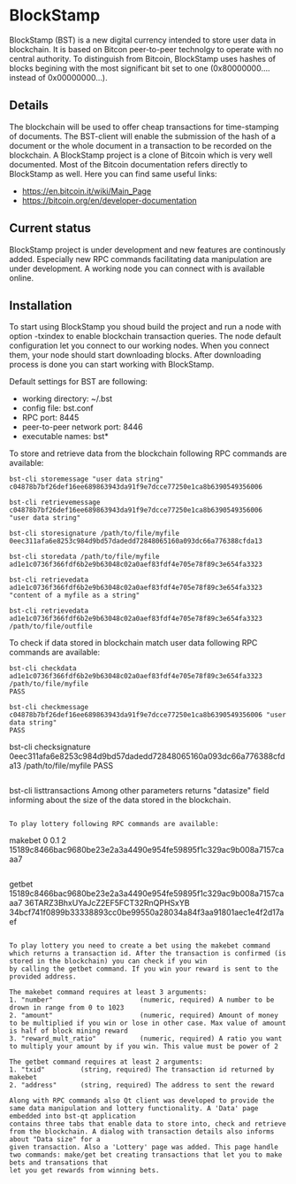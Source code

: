 # BlockStamp

BlockStamp (BST) is a new digital currency intended to store user data in blockchain. It is based on Bitcon peer-to-peer technolgy to operate with no central authority.
To distinguish from Bitcoin, BlockStamp uses hashes of blocks begining with the most significant bit set to one (0x80000000.... instead of 0x00000000...).


## Details

The blockchain will be used to offer cheap transactions for time-stamping of documents. The BST-client will enable the submission of the hash of a document
or the whole document in a transaction to be recorded on the blockchain. A BlockStamp project is a clone of Bitcoin which is very well documented.
Most of the Bitcoin documentation refers directly to BlockStamp as well. 
Here you can find same useful links:
- https://en.bitcoin.it/wiki/Main_Page
- https://bitcoin.org/en/developer-documentation


## Current status

BlockStamp project is under development and new features are continously added. Especially new RPC commands facilitating data manipulation are under development.
A working node you can connect with is available online.


## Installation

To start using BlockStamp you shoud build the project and run a node with option -txindex to enable blockchain transaction queries.
The node default configuration let you connect to our working nodes. When you connect them, your node should start downloading blocks.
After downloading process is done you can start working with BlockStamp.

Default settings for BST are following: 
- working directory:		~/.bst 
- config file:			bst.conf
- RPC port:			8445
- peer-to-peer network port:	8446
- executable names:		bst*

To store and retrieve data from the blockchain following RPC commands are available:

```
bst-cli storemessage "user data string"
c04878b7bf26def16ee689863943da91f9e7dcce77250e1ca8b6390549356006
```

```
bst-cli retrievemessage c04878b7bf26def16ee689863943da91f9e7dcce77250e1ca8b6390549356006
"user data string"
```

```
bst-cli storesignature /path/to/file/myfile
0eec311afa6e8253c984d9bd57dadedd72848065160a093dc66a776388cfda13
```

```
bst-cli storedata /path/to/file/myfile
ad1e1c0736f366fdf6b2e9b63048c02a0aef83fdf4e705e78f89c3e654fa3323
```

```
bst-cli retrievedata ad1e1c0736f366fdf6b2e9b63048c02a0aef83fdf4e705e78f89c3e654fa3323
"content of a myfile as a string"

bst-cli retrievedata ad1e1c0736f366fdf6b2e9b63048c02a0aef83fdf4e705e78f89c3e654fa3323 /path/to/file/outfile
```

To check if data stored in blockchain match user data following RPC commands are available:

```
bst-cli checkdata ad1e1c0736f366fdf6b2e9b63048c02a0aef83fdf4e705e78f89c3e654fa3323 /path/to/file/myfile
PASS
```

```
bst-cli checkmessage c04878b7bf26def16ee689863943da91f9e7dcce77250e1ca8b6390549356006 "user data string"
PASS
```

bst-cli checksignature 0eec311afa6e8253c984d9bd57dadedd72848065160a093dc66a776388cfda13 /path/to/file/myfile
PASS
```

```
bst-cli listtransactions
Among other parameters returns "datasize" field informing about the size of the data stored in the blockchain.
```

To play lottery following RPC commands are available:

```
makebet 0 0.1 2
15189c8466bac9680be23e2a3a4490e954fe59895f1c329ac9b008a7157caaa7
```

```
getbet 15189c8466bac9680be23e2a3a4490e954fe59895f1c329ac9b008a7157caaa7 36TARZ3BhxUYaJcZ2EF5FCT32RnQPHSxYB
34bcf741f0899b33338893cc0be99550a28034a84f3aa91801aec1e4f2d17aef
```

To play lottery you need to create a bet using the makebet command which returns a transaction id. After the transaction is confirmed (is stored in the blockchain) you can check if you win
by calling the getbet command. If you win your reward is sent to the provided address.

The makebet command requires at least 3 arguments:
1. "number"                      (numeric, required) A number to be drown in range from 0 to 1023 
2. "amount"                      (numeric, required) Amount of money to be multiplied if you win or lose in other case. Max value of amount is half of block mining reward
3. "reward_mult_ratio"           (numeric, required) A ratio you want to multiply your amount by if you win. This value must be power of 2

The getbet command requires at least 2 arguments:
1. "txid"         (string, required) The transaction id returned by makebet
2. "address"      (string, required) The address to sent the reward

Along with RPC commands also Qt client was developed to provide the same data manipulation and lottery functionality. A 'Data' page embedded into bst-qt application
contains three tabs that enable data to store into, check and retrieve from the blockchain. A dialog with transaction details also informs about "Data size" for a
given transaction. Also a 'Lottery' page was added. This page handle two commands: make/get bet creating transactions that let you to make bets and transations that 
let you get rewards from winning bets.
